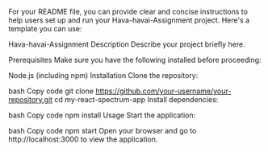 
For your README file, you can provide clear and concise instructions to help users set up and run your Hava-havai-Assignment project. Here's a template you can use:

Hava-havai-Assignment
Description
Describe your project briefly here.

Prerequisites
Make sure you have the following installed before proceeding:

Node.js (including npm)
Installation
Clone the repository:

bash
Copy code
git clone https://github.com/your-username/your-repository.git
cd my-react-spectrum-app
Install dependencies:

bash
Copy code
npm install
Usage
Start the application:

bash
Copy code
npm start
Open your browser and go to http://localhost:3000 to view the application.
